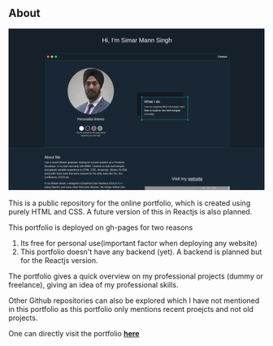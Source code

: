 ## About 

![Portfolio snapshot](https://github.com/simarmannsingh/portfolio/blob/master/images/portfolio-widescreen.png)

This is a public repository for the online portfolio, which is created using purely HTML and CSS. A future version of this in Reactjs is also planned.

This portfolio is deployed on gh-pages for two reasons
1. Its free for personal use(important factor when deploying any website)
2. This portfolio doesn't have any backend (yet). A backend is planned but for the Reactjs version.

The portfolio gives a quick overview on my professional projects (dummy or freelance), giving an idea of my professional skills.

Other Github repositories can also be explored which I have not mentioned in this portfolio as this portfolio only mentions recent proejcts and not old projects.

One can directly visit the portfolio [**here**](https://simarmannsingh.github.io/portfolio/)

